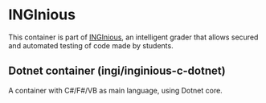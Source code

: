 INGInious
=========

This container is part of [INGInious](https://github.com/UCL-INGI/INGInious), an intelligent grader that allows secured and automated testing of code made by students.

Dotnet container (ingi/inginious-c-dotnet)
--------------------------------------------------------

A container with C#/F#/VB as main language, using Dotnet core.
